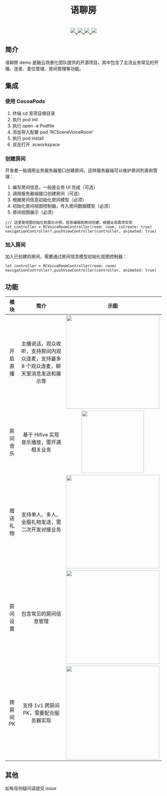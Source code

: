 <h1 align="center"> 语聊房 </h>

<p align="center">
<a href="https://github.com/rongcloud/rongcloud-scene-voice-room-ios">
<img src="https://img.shields.io/cocoapods/v/RCSceneVoiceRoom.svg?style=flat">
</a>

<a href="https://github.com/rongcloud/rongcloud-scene-voice-room-ios">
<img src="https://img.shields.io/cocoapods/l/RCSceneVoiceRoom.svg?style=flat">
</a>

<a href="https://github.com/rongcloud/rongcloud-scene-voice-room-ios">
<img src="https://img.shields.io/cocoapods/p/RCSceneVoiceRoom.svg?style=flat">
</a>

<a href="https://github.com/rongcloud/rongcloud-scene-voice-room-ios">
<img src="https://img.shields.io/badge/%20in-swift%205-orange.svg">
</a>

</p>

## 简介

语聊房 demo 是融云场景化团队提供的开源项目，其中包含了主流业务常见的开播、连麦、麦位管理、房间管理等功能。

## 集成

### 使用 CocoaPods
1. 终端 cd 至项目根目录
2. 执行 pod init
3. 执行 open -e Podfile
4. 添加导入配置 pod 'RCSceneVoiceRoom'
5. 执行 pod install
6. 双击打开 .xcworkspace

### 创建房间

开发者一般调用业务服务器接口创建房间，这样服务器端可以维护房间列表和管理：
1. 编写房间信息，一般是业务 UI 完成（可选）
2. 调用服务器端接口创建房间（可选）
3. 根据房间信息初始化房间模型（必须）
4. 初始化房间视图控制器，传入房间数据模型（必须）
5. 房间视图展示（必须）

```
/// 这里是视图初始化和展示示例，信息编辑和房间创建，根据业务需求实现
let controller = RCVoiceRoomController(room: room, isCreate: true)
navigationController?.pushViewController(controller, animated: true)
```

### 加入房间

加入已创建的房间，需要通过房间信息模型初始化视图控制器：

```
let controller = RCVoiceRoomController(room: room)
navigationController?.pushViewController(controller, animated: true)
```

## 功能

模块             |  简介 |  示图
:-------------------------:|:-------------------------:|:-------------------------:
开启直播 | 主播说话，观众收听，支持房间内观众连麦，支持最多 8 个观众连麦，聊天室消息发送和展示等  |  <img width ="300" src="https://tva1.sinaimg.cn/large/e6c9d24ely1h182tc468fj20af0ijq4a.jpg">
房间音乐 | 基于 Hifive 实现音乐播放，需开通相关业务  |  <img width="200" src="https://tva1.sinaimg.cn/large/e6c9d24ely1h182xszyydj20af0ijq3v.jpg">
赠送礼物 | 支持单人、多人、全服礼物发送，需二次开发对接业务  |  <img width ="300" src="https://tva1.sinaimg.cn/large/e6c9d24ely1h182u9yw13j20af0ij0tq.jpg">
房间设置 | 包含常见的房间信息管理  |  <img width ="300" src="https://tva1.sinaimg.cn/large/e6c9d24ely1h182wvnukbj20af0ij75a.jpg">
跨房间PK | 支持 1v1 跨房间 PK，需要配合服务器实现  |  <img width ="300" src="https://tva1.sinaimg.cn/large/e6c9d24ely1h182xeppm1j20af0ijgmp.jpg">


## 其他
如有任何疑问请提交 issue
